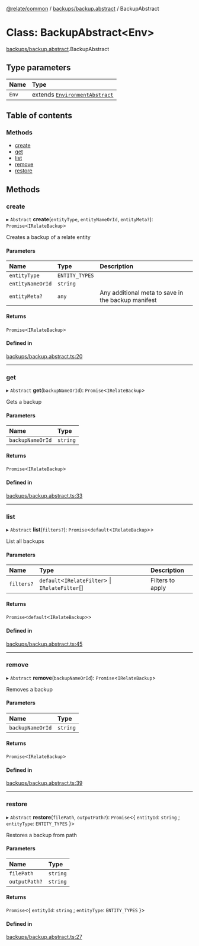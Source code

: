 [@relate/common](../README.md) / [backups/backup.abstract](../modules/backups_backup_abstract.md) / BackupAbstract

# Class: BackupAbstract<Env\>

[backups/backup.abstract](../modules/backups_backup_abstract.md).BackupAbstract

## Type parameters

| Name | Type |
| :------ | :------ |
| `Env` | extends [`EnvironmentAbstract`](environments_environment_abstract.EnvironmentAbstract.md) |

## Table of contents

### Methods

- [create](backups_backup_abstract.BackupAbstract.md#create)
- [get](backups_backup_abstract.BackupAbstract.md#get)
- [list](backups_backup_abstract.BackupAbstract.md#list)
- [remove](backups_backup_abstract.BackupAbstract.md#remove)
- [restore](backups_backup_abstract.BackupAbstract.md#restore)

## Methods

### create

▸ `Abstract` **create**(`entityType`, `entityNameOrId`, `entityMeta?`): `Promise`<`IRelateBackup`\>

Creates a backup of a relate entity

#### Parameters

| Name | Type | Description |
| :------ | :------ | :------ |
| `entityType` | `ENTITY_TYPES` |  |
| `entityNameOrId` | `string` |  |
| `entityMeta?` | `any` | Any additional meta to save in the backup manifest |

#### Returns

`Promise`<`IRelateBackup`\>

#### Defined in

[backups/backup.abstract.ts:20](https://github.com/neo4j-devtools/relate/blob/master/packages/common/src/entities/backups/backup.abstract.ts#L20)

___

### get

▸ `Abstract` **get**(`backupNameOrId`): `Promise`<`IRelateBackup`\>

Gets a backup

#### Parameters

| Name | Type |
| :------ | :------ |
| `backupNameOrId` | `string` |

#### Returns

`Promise`<`IRelateBackup`\>

#### Defined in

[backups/backup.abstract.ts:33](https://github.com/neo4j-devtools/relate/blob/master/packages/common/src/entities/backups/backup.abstract.ts#L33)

___

### list

▸ `Abstract` **list**(`filters?`): `Promise`<`default`<`IRelateBackup`\>\>

List all backups

#### Parameters

| Name | Type | Description |
| :------ | :------ | :------ |
| `filters?` | `default`<`IRelateFilter`\> \| `IRelateFilter`[] | Filters to apply |

#### Returns

`Promise`<`default`<`IRelateBackup`\>\>

#### Defined in

[backups/backup.abstract.ts:45](https://github.com/neo4j-devtools/relate/blob/master/packages/common/src/entities/backups/backup.abstract.ts#L45)

___

### remove

▸ `Abstract` **remove**(`backupNameOrId`): `Promise`<`IRelateBackup`\>

Removes a backup

#### Parameters

| Name | Type |
| :------ | :------ |
| `backupNameOrId` | `string` |

#### Returns

`Promise`<`IRelateBackup`\>

#### Defined in

[backups/backup.abstract.ts:39](https://github.com/neo4j-devtools/relate/blob/master/packages/common/src/entities/backups/backup.abstract.ts#L39)

___

### restore

▸ `Abstract` **restore**(`filePath`, `outputPath?`): `Promise`<{ `entityId`: `string` ; `entityType`: `ENTITY_TYPES`  }\>

Restores a backup from path

#### Parameters

| Name | Type |
| :------ | :------ |
| `filePath` | `string` |
| `outputPath?` | `string` |

#### Returns

`Promise`<{ `entityId`: `string` ; `entityType`: `ENTITY_TYPES`  }\>

#### Defined in

[backups/backup.abstract.ts:27](https://github.com/neo4j-devtools/relate/blob/master/packages/common/src/entities/backups/backup.abstract.ts#L27)
